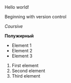 Hello world!

Beginning with version control

*Coursive*

**Полужирный**

* Element 1
* Element 2
* Element 3

1. First element
2. Second element
3. Third element

